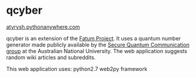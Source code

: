 # qcyber

[atyrysh.pythonanywhere.com](https://atyrysh.pythonanywhere.com)

qcyber is an extension of the [Fatum Project](https://www.reddit.com/r/UnitiveConsciousness/comments/b21re8/fatum_project_theory/). It uses a quantum number generator made publicly available by the [Secure Quantum Communication group](http://qrng.anu.edu.au) at the Australian National University. The web application suggests random wiki articles and subreddits.

This web application uses:
  python2.7
  web2py framework
